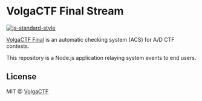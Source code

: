 # VolgaCTF Final Stream
[![js-standard-style](https://cdn.rawgit.com/feross/standard/master/badge.svg)](https://github.com/feross/standard)

[VolgaCTF Final](https://github.com/VolgaCTF/volgactf-final) is an automatic checking system (ACS) for A/D CTF contests.

This repository is a Node.js application relaying system events to end users.

## License
MIT @ [VolgaCTF](https://github.com/VolgaCTF)
